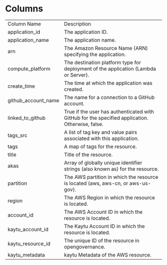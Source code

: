 # Columns  

<table>
	<tr><td>Column Name</td><td>Description</td></tr>
	<tr><td>application_id</td><td>The application ID.</td></tr>
	<tr><td>application_name</td><td>The application name.</td></tr>
	<tr><td>arn</td><td>The Amazon Resource Name (ARN) specifying the application.</td></tr>
	<tr><td>compute_platform</td><td>The destination platform type for deployment of the application (Lambda or Server).</td></tr>
	<tr><td>create_time</td><td>The time at which the application was created.</td></tr>
	<tr><td>github_account_name</td><td>The name for a connection to a GitHub account.</td></tr>
	<tr><td>linked_to_github</td><td>True if the user has authenticated with GitHub for the specified application. Otherwise, false.</td></tr>
	<tr><td>tags_src</td><td>A list of tag key and value pairs associated with this application.</td></tr>
	<tr><td>tags</td><td>A map of tags for the resource.</td></tr>
	<tr><td>title</td><td>Title of the resource.</td></tr>
	<tr><td>akas</td><td>Array of globally unique identifier strings (also known as) for the resource.</td></tr>
	<tr><td>partition</td><td>The AWS partition in which the resource is located (aws, aws-cn, or aws-us-gov).</td></tr>
	<tr><td>region</td><td>The AWS Region in which the resource is located.</td></tr>
	<tr><td>account_id</td><td>The AWS Account ID in which the resource is located.</td></tr>
	<tr><td>kaytu_account_id</td><td>The Kaytu Account ID in which the resource is located.</td></tr>
	<tr><td>kaytu_resource_id</td><td>The unique ID of the resource in opengovernance.</td></tr>
	<tr><td>kaytu_metadata</td><td>kaytu Metadata of the AWS resource.</td></tr>
</table>